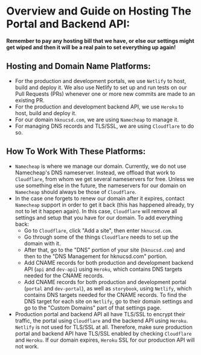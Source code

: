 # Overview and Guide on Hosting The Portal and Backend API:

**Remember to pay any hosting bill that we have, or else our settings might get wiped and then it will be a real pain to set everything up again!**

## Hosting and Domain Name Platforms:
- For the production and development portals, we use `Netlify` to host, build and deploy it. We also use Netlify to set up and run tests on our Pull Requests (PRs) whenever one or more new commits are made to an existing PR.
- For the production and development backend API, we use `Heroku` to host, build and deploy it.
- For our domain `hknucsd.com`, we are using `Namecheap` to manage it.
- For managing DNS records and TLS/SSL, we are using `Cloudflare` to do so.

## How To Work With These Platforms:
- `Namecheap` is where we manage our domain. Currently, we do not use Namecheap's DNS nameserver. Instead, we offload that work to `Cloudflare`, from whom we get several nameservers for free. Unless we use something else in the future, the nameservers for our domain on `Namecheap` should always be those of `Cloudflare`.
- In the case one forgets to renew our domain after it expires, contact `Namecheap` support in order to get it back (this has happened already, try not to let it happen again). In this case, `Cloudflare` will remove all settings and setup that you have for our domain. To add everything back:
    - Go to `Cloudflare`, click "Add a site", then enter `hknucsd.com`. 
    - Go through some of the things `Cloudflare` needs to set up the domain with it. 
    - After that, go to the "DNS" portion of your site (`hknucsd.com`) and then to the "DNS Management for hknucsd.com" portion.
    - Add CNAME records for both production and development backend API (`api` and `dev-api`) using `Heroku`, which contains DNS targets needed for the CNAME records.
    - Add CNAME records for both production and development portal (`portal` and `dev-portal`), as well as `storybook`, using `Netlify`, which contains DNS targets needed for the CNAME records. To find the DNS target for each site on `Netlify`, go to their domain settings and go to the "Custom Domains" part of that settings page.
- Production portal and backend API all have TLS/SSL to encrypt their traffic, the portal using `Cloudflare` and the backend API using `Heroku`. `Netlify` is not used for TLS/SSL at all. Therefore, make sure production portal and backend API have TLS/SSL enabled by checking `Cloudflare` and `Heroku`. If our domain expires, `Heroku` SSL for our production API will not work.
